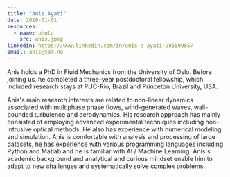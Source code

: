```yaml
---
title: "Anis Ayati"
date: 2019-01-01
resources:
  - name: photo
    src: anis.jpeg
linkedin: https://www.linkedin.com/in/anis-a-ayati-98550985/
email: anis@xal.no
---
```


Anis holds a PhD in Fluid Mechanics from the University of Oslo. Before joining us, he completed a three-year postdoctoral fellowship, which included research stays at PUC-Rio, Brazil and Princeton University, USA. 

Anis's main research interests are related to non-linear dynamics associated with multiphase phase flows, wind-generated waves, wall-bounded turbulence and aerodynamics. His research approach has mainly consisted of employing advanced experimental techniques including non-intrusive optical methods. He also has experience with numerical modeling and simulation. Anis is comfortable with analysis and processing of large datasets, he has experience with various programming languages including Python and Matlab and he is familiar with AI / Machine Learning. Anis's academic background and analytical and curious mindset enable him to adapt to new challenges and systematically solve complex problems.

